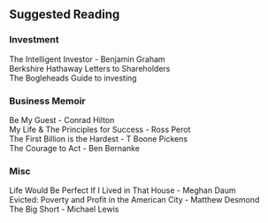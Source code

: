 ## Suggested Reading

### Investment

The Intelligent Investor - Benjamin Graham  
Berkshire Hathaway Letters to Shareholders  
The Bogleheads Guide to investing  

### Business Memoir

Be My Guest - Conrad Hilton  
My Life & The Principles for Success - Ross Perot  
The First Billion is the Hardest - T Boone Pickens  
The Courage to Act - Ben Bernanke  

### Misc

Life Would Be Perfect If I Lived in That House - Meghan Daum  
Evicted: Poverty and Profit in the American City - Matthew Desmond  
The Big Short - Michael Lewis  
